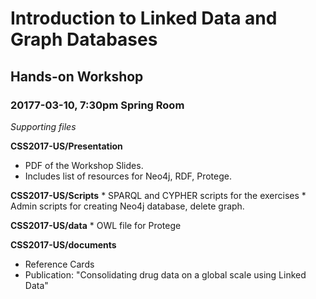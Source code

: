 # Introduction to Linked Data and Graph Databases
## Hands-on Workshop
### 20177-03-10, 7:30pm Spring Room

*Supporting files*

__CSS2017-US/Presentation__
  * PDF of the Workshop Slides.
  * Includes list of resources for Neo4j, RDF, Protege.	

__CSS2017-US/Scripts__
	* SPARQL and CYPHER scripts for the exercises
	* Admin scripts for creating Neo4j database, delete graph.

__CSS2017-US/data__
	* OWL file for Protege
	
__CSS2017-US/documents__
  * Reference Cards
  * Publication: "Consolidating drug data on a global scale using Linked Data"
